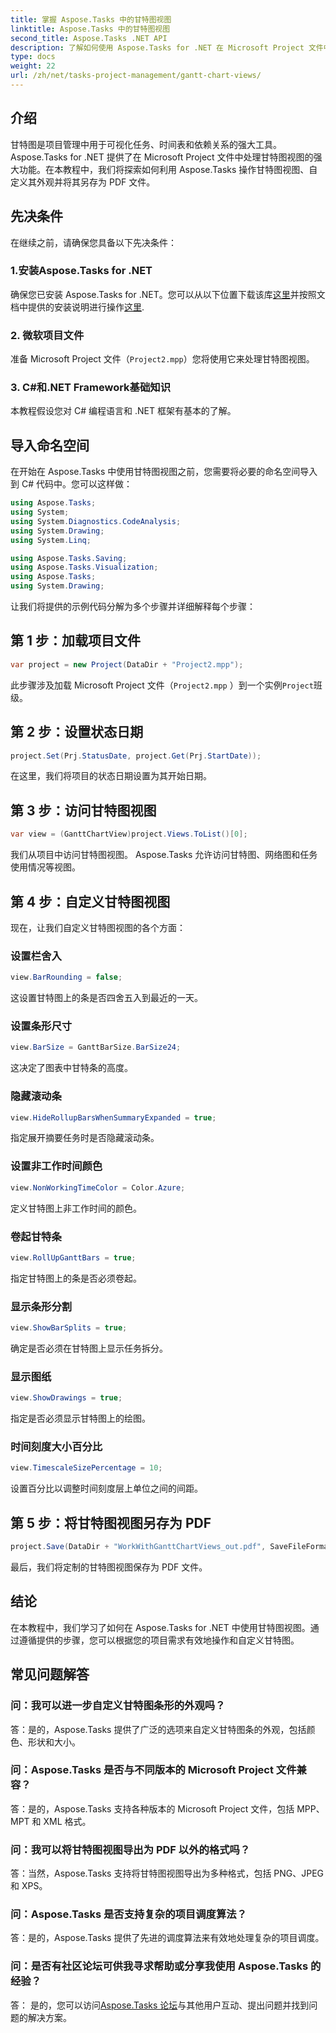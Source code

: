 ```yaml
---
title: 掌握 Aspose.Tasks 中的甘特图视图
linktitle: Aspose.Tasks 中的甘特图视图
second_title: Aspose.Tasks .NET API
description: 了解如何使用 Aspose.Tasks for .NET 在 Microsoft Project 文件中自定义甘特图视图。高效项目管理的分步指南。
type: docs
weight: 22
url: /zh/net/tasks-project-management/gantt-chart-views/
---
```

## 介绍
甘特图是项目管理中用于可视化任务、时间表和依赖关系的强大工具。 Aspose.Tasks for .NET 提供了在 Microsoft Project 文件中处理甘特图视图的强大功能。在本教程中，我们将探索如何利用 Aspose.Tasks 操作甘特图视图、自定义其外观并将其另存为 PDF 文件。
## 先决条件
在继续之前，请确保您具备以下先决条件：
### 1.安装Aspose.Tasks for .NET
确保您已安装 Aspose.Tasks for .NET。您可以从以下位置下载该库[这里](https://releases.aspose.com/tasks/net/)并按照文档中提供的安装说明进行操作[这里](https://reference.aspose.com/tasks/net/).
### 2. 微软项目文件
准备 Microsoft Project 文件（`Project2.mpp`）您将使用它来处理甘特图视图。
### 3. C#和.NET Framework基础知识
本教程假设您对 C# 编程语言和 .NET 框架有基本的了解。
## 导入命名空间
在开始在 Aspose.Tasks 中使用甘特图视图之前，您需要将必要的命名空间导入到 C# 代码中。您可以这样做：

```csharp
using Aspose.Tasks;
using System;
using System.Diagnostics.CodeAnalysis;
using System.Drawing;
using System.Linq;

using Aspose.Tasks.Saving;
using Aspose.Tasks.Visualization;
using Aspose.Tasks;
using System.Drawing;
```

让我们将提供的示例代码分解为多个步骤并详细解释每个步骤：
## 第 1 步：加载项目文件
```csharp
var project = new Project(DataDir + "Project2.mpp");
```
此步骤涉及加载 Microsoft Project 文件（`Project2.mpp` ）到一个实例`Project`班级。
## 第 2 步：设置状态日期
```csharp
project.Set(Prj.StatusDate, project.Get(Prj.StartDate));
```
在这里，我们将项目的状态日期设置为其开始日期。
## 第 3 步：访问甘特图视图
```csharp
var view = (GanttChartView)project.Views.ToList()[0];
```
我们从项目中访问甘特图视图。 Aspose.Tasks 允许访问甘特图、网络图和任务使用情况等视图。
## 第 4 步：自定义甘特图视图
现在，让我们自定义甘特图视图的各个方面：
### 设置栏舍入
```csharp
view.BarRounding = false;
```
这设置甘特图上的条是否四舍五入到最近的一天。
### 设置条形尺寸
```csharp
view.BarSize = GanttBarSize.BarSize24;
```
这决定了图表中甘特条的高度。
### 隐藏滚动条
```csharp
view.HideRollupBarsWhenSummaryExpanded = true;
```
指定展开摘要任务时是否隐藏滚动条。
### 设置非工作时间颜色
```csharp
view.NonWorkingTimeColor = Color.Azure;
```
定义甘特图上非工作时间的颜色。
### 卷起甘特条
```csharp
view.RollUpGanttBars = true;
```
指定甘特图上的条是否必须卷起。
### 显示条形分割
```csharp
view.ShowBarSplits = true;
```
确定是否必须在甘特图上显示任务拆分。
### 显示图纸
```csharp
view.ShowDrawings = true;
```
指定是否必须显示甘特图上的绘图。
### 时间刻度大小百分比
```csharp
view.TimescaleSizePercentage = 10;
```
设置百分比以调整时间刻度层上单位之间的间距。
## 第 5 步：将甘特图视图另存为 PDF
```csharp
project.Save(DataDir + "WorkWithGanttChartViews_out.pdf", SaveFileFormat.Pdf);
```
最后，我们将定制的甘特图视图保存为 PDF 文件。
## 结论
在本教程中，我们学习了如何在 Aspose.Tasks for .NET 中使用甘特图视图。通过遵循提供的步骤，您可以根据您的项目需求有效地操作和自定义甘特图。
## 常见问题解答
### 问：我可以进一步自定义甘特图条形的外观吗？
答：是的，Aspose.Tasks 提供了广泛的选项来自定义甘特图条的外观，包括颜色、形状和大小。
### 问：Aspose.Tasks 是否与不同版本的 Microsoft Project 文件兼容？
答：是的，Aspose.Tasks 支持各种版本的 Microsoft Project 文件，包括 MPP、MPT 和 XML 格式。
### 问：我可以将甘特图视图导出为 PDF 以外的格式吗？
答：当然，Aspose.Tasks 支持将甘特图视图导出为多种格式，包括 PNG、JPEG 和 XPS。
### 问：Aspose.Tasks 是否支持复杂的项目调度算法？
答：是的，Aspose.Tasks 提供了先进的调度算法来有效地处理复杂的项目调度。
### 问：是否有社区论坛可供我寻求帮助或分享我使用 Aspose.Tasks 的经验？
答： 是的，您可以访问[Aspose.Tasks 论坛](https://forum.aspose.com/c/tasks/15)与其他用户互动、提出问题并找到问题的解决方案。